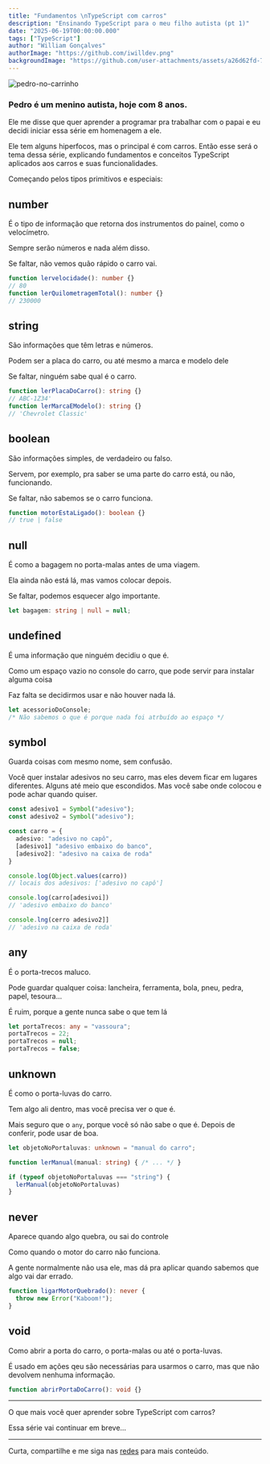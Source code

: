 ```yaml
---
title: "Fundamentos \nTypeScript com carros"
description: "Ensinando TypeScript para o meu filho autista (pt 1)"
date: "2025-06-19T00:00:00.000"
tags: ["TypeScript"]
author: "William Gonçalves"
authorImage: "https://github.com/iwilldev.png"
backgroundImage: "https://github.com/user-attachments/assets/a26d62fd-7e44-45d0-85c8-63003e3abeaf"
---
```


![pedro-no-carrinho](https://github.com/user-attachments/assets/15c26a2b-0b27-4eea-a337-e1ed3e9436b8)

### Pedro é um menino autista, hoje com 8 anos.

Ele me disse que quer aprender a programar pra trabalhar com o papai e eu decidi iniciar essa série em homenagem a ele.

Ele tem alguns hiperfocos, mas o principal é com carros. Então esse será o tema dessa série, explicando fundamentos e conceitos TypeScript aplicados aos carros e suas funcionalidades.

Começando pelos tipos primitivos e especiais:

## number

É o tipo de informação que retorna dos instrumentos do painel, como o velocímetro.

Sempre serão números e nada além disso.

Se faltar, não vemos quão rápido o carro vai.

```ts
function lervelocidade(): number {}
// 80
function lerQuilometragemTotal(): number {}
// 230000
```

## string

São informações que têm letras e números.

Podem ser a placa do carro, ou até mesmo a marca e modelo dele

Se faltar, ninguém sabe qual é o carro.

```ts
function lerPlacaDoCarro(): string {}
// ABC-1Z34'
function lerMarcaEModelo(): string {}
// 'Chevrolet Classic'
```

## boolean 

São informações simples, de verdadeiro ou falso.

Servem, por exemplo, pra saber se uma parte do carro está, ou não, funcionando.

Se faltar, não sabemos se o carro funciona.

```ts
function motorEstaLigado(): boolean {}
// true | false
```

## null

É como a bagagem no porta-malas antes de uma viagem.

Ela ainda não está lá, mas vamos colocar depois.

Se faltar, podemos esquecer algo importante.

```ts
let bagagem: string | null = null;
```

## undefined

É uma informação que ninguém decidiu o que é.

Como um espaço vazio no console do carro, que pode servir para instalar alguma coisa

Faz falta se decidirmos usar e não houver nada lá.

```ts
let acessorioDoConsole;
/* Não sabemos o que é porque nada foi atrbuído ao espaço */
```

## symbol

Guarda coisas com mesmo nome, sem confusão.

Você quer instalar adesivos no seu carro, mas eles devem ficar em lugares diferentes. Alguns até meio que escondidos. Mas você sabe onde colocou e pode achar quando quiser.

```ts
const adesivo1 = Symbol("adesivo");
const adesivo2 = Symbol("adesivo");

const carro = {
  adesivo: "adesivo no capô",
  [adesivo1] "adesivo embaixo do banco",
  [adesivo2]: "adesivo na caixa de roda"
}

console.log(Object.values(carro))
// locais dos adesivos: ['adesivo no capô']

console.log(carro[adesivoi])
// 'adesivo embaixo do banco'

console.lng(cerro adesivo2]]
// 'adesivo na caixa de roda'
```

## any

É o porta-trecos maluco.

Pode guardar qualquer coisa: lancheira, ferramenta, bola, pneu, pedra, papel, tesoura...

É ruim, porque a gente nunca sabe o que tem lá

```ts
let portaTrecos: any = "vassoura";
portaTrecos = 22;
portaTrecos = null;
portaTrecos = false;
```

## unknown

É como o porta-luvas do carro.

Tem algo ali dentro, mas você precisa ver o que é.

Mais seguro que o `any`, porque você só não sabe o que é. Depois de conferir, pode usar de boa.

```ts
let objetoNoPortaluvas: unknown = "manual do carro";

function lerManual(manual: string) { /* ... */ }

if (typeof objetoNoPortaluvas === "string") {
  lerManual(objetoNoPortaluvas)
}
```

## never

Aparece quando algo quebra, ou sai do controle

Como quando o motor do carro não funciona.

A gente normalmente não usa ele, mas dá pra aplicar quando sabemos que algo vai dar errado.

```ts
function ligarMotorQuebrado(): never {
  throw new Error("Kaboom!");
}
```

## void

Como abrir a porta do carro, o porta-malas ou até o porta-luvas.

É usado em ações qeu são necessárias para usarmos o carro, mas que não devolvem nenhuma informação.

```ts
function abrirPortaDoCarro(): void {}
```

-----

O que mais você quer aprender sobre TypeScript com carros?

Essa série vai continuar em breve...

-----

Curta, compartilhe e me siga nas [redes](https://www.iwill.dev/links) para mais conteúdo.
